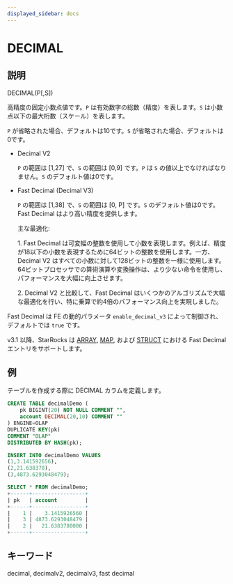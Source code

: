 ```yaml
---
displayed_sidebar: docs
---
```


# DECIMAL

## 説明

DECIMAL(P[,S])

高精度の固定小数点値です。`P` は有効数字の総数（精度）を表します。`S` は小数点以下の最大桁数（スケール）を表します。

`P` が省略された場合、デフォルトは10です。`S` が省略された場合、デフォルトは0です。

* Decimal V2

  `P` の範囲は [1,27] で、`S` の範囲は [0,9] です。`P` は `S` の値以上でなければなりません。`S` のデフォルト値は0です。

* Fast Decimal (Decimal V3)

  `P` の範囲は [1,38] で、`S` の範囲は [0, P] です。`S` のデフォルト値は0です。Fast Decimal はより高い精度を提供します。
  
  主な最適化:
  
  ​1. Fast Decimal は可変幅の整数を使用して小数を表現します。例えば、精度が18以下の小数を表現するために64ビットの整数を使用します。一方、Decimal V2 はすべての小数に対して128ビットの整数を一様に使用します。64ビットプロセッサでの算術演算や変換操作は、より少ない命令を使用し、パフォーマンスを大幅に向上させます。
  
  ​2. Decimal V2 と比較して、Fast Decimal はいくつかのアルゴリズムで大幅な最適化を行い、特に乗算で約4倍のパフォーマンス向上を実現しました。

Fast Decimal は FE の動的パラメータ `enable_decimal_v3` によって制御され、デフォルトでは `true` です。

v3.1 以降、StarRocks は [ARRAY](../semi_structured/Array.md), [MAP](../semi_structured/Map.md), および [STRUCT](../semi_structured/STRUCT.md) における Fast Decimal エントリをサポートします。

## 例

テーブルを作成する際に DECIMAL カラムを定義します。

```sql
CREATE TABLE decimalDemo (
    pk BIGINT(20) NOT NULL COMMENT "",
    account DECIMAL(20,10) COMMENT ""
) ENGINE=OLAP 
DUPLICATE KEY(pk)
COMMENT "OLAP"
DISTRIBUTED BY HASH(pk);

INSERT INTO decimalDemo VALUES
(1,3.141592656),
(2,21.638378),
(3,4873.6293048479);

SELECT * FROM decimalDemo;
+------+-----------------+
| pk   | account         |
+------+-----------------+
|    1 |    3.1415926560 |
|    3 | 4873.6293048479 |
|    2 |   21.6383780000 |
+------+-----------------+
```

## キーワード

decimal, decimalv2, decimalv3, fast decimal